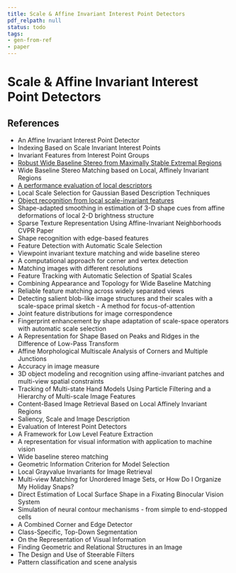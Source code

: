 ```yaml
---
title: Scale & Affine Invariant Interest Point Detectors
pdf_relpath: null
status: todo
tags:
- gen-from-ref
- paper
---
```


# Scale & Affine Invariant Interest Point Detectors

## References

- An Affine Invariant Interest Point Detector
- Indexing Based on Scale Invariant Interest Points
- Invariant Features from Interest Point Groups
- [Robust Wide Baseline Stereo from Maximally Stable Extremal Regions](./robust-wide-baseline-stereo-from-maximally-stable-extremal-regions.md)
- Wide Baseline Stereo Matching based on Local, Affinely Invariant Regions
- [A performance evaluation of local descriptors](./a-performance-evaluation-of-local-descriptors.md)
- Local Scale Selection for Gaussian Based Description Techniques
- [Object recognition from local scale-invariant features](./object-recognition-from-local-scale-invariant-features.md)
- Shape-adapted smoothing in estimation of 3-D shape cues from affine deformations of local 2-D brightness structure
- Sparse Texture Representation Using Affine-Invariant Neighborhoods CVPR Paper
- Shape recognition with edge-based features
- Feature Detection with Automatic Scale Selection
- Viewpoint invariant texture matching and wide baseline stereo
- A computational approach for corner and vertex detection
- Matching images with different resolutions
- Feature Tracking with Automatic Selection of Spatial Scales
- Combining Appearance and Topology for Wide Baseline Matching
- Reliable feature matching across widely separated views
- Detecting salient blob-like image structures and their scales with a scale-space primal sketch - A method for focus-of-attention
- Joint feature distributions for image correspondence
- Fingerprint enhancement by shape adaptation of scale-space operators with automatic scale selection
- A Representation for Shape Based on Peaks and Ridges in the Difference of Low-Pass Transform
- Affine Morphological Multiscale Analysis of Corners and Multiple Junctions
- Accuracy in image measure
- 3D object modeling and recognition using affine-invariant patches and multi-view spatial constraints
- Tracking of Multi-state Hand Models Using Particle Filtering and a Hierarchy of Multi-scale Image Features
- Content-Based Image Retrieval Based on Local Affinely Invariant Regions
- Saliency, Scale and Image Description
- Evaluation of Interest Point Detectors
- A Framework for Low Level Feature Extraction
- A representation for visual information with application to machine vision
- Wide baseline stereo matching
- Geometric Information Criterion for Model Selection
- Local Grayvalue Invariants for Image Retrieval
- Multi-view Matching for Unordered Image Sets, or How Do I Organize My Holiday Snaps?
- Direct Estimation of Local Surface Shape in a Fixating Binocular Vision System
- Simulation of neural contour mechanisms - from simple to end-stopped cells
- A Combined Corner and Edge Detector
- Class-Specific, Top-Down Segmentation
- On the Representation of Visual Information
- Finding Geometric and Relational Structures in an Image
- The Design and Use of Steerable Filters
- Pattern classification and scene analysis
